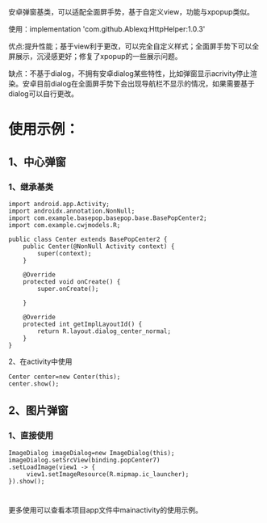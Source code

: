 安卓弹窗基类，可以适配全面屏手势，基于自定义view，功能与xpopup类似。

使用：implementation 'com.github.Ablexq:HttpHelper:1.0.3'

优点:提升性能；基于view利于更改，可以完全自定义样式；全面屏手势下可以全屏展示，沉浸感更好；修复了xpopup的一些展示问题。

缺点：不基于dialog，不拥有安卓dialog某些特性，比如弹窗显示acrivity停止渲染。安卓目前dialog在全面屏手势下会出现导航栏不显示的情况，如果需要基于dialog可以自行更改。


# 使用示例：
## 1、中心弹窗
### 1、继承基类
```
import android.app.Activity;
import androidx.annotation.NonNull;
import com.example.basepop.basepop.base.BasePopCenter2;
import com.example.cwjmodels.R;

public class Center extends BasePopCenter2 {
    public Center(@NonNull Activity context) {
        super(context);
    }

    @Override
    protected void onCreate() {
        super.onCreate();

    }

    @Override
    protected int getImplLayoutId() {
        return R.layout.dialog_center_normal;
    }
}
```
   2、在activity中使用
```
Center center=new Center(this);
center.show();
```
## 2、图片弹窗
### 1、直接使用
```
ImageDialog imageDialog=new ImageDialog(this);
imageDialog.setSrcView(binding.popCenter7)
.setLoadImage(view1 -> {
     view1.setImageResource(R.mipmap.ic_launcher);
}).show();
```
#
更多使用可以查看本项目app文件中mainactivity的使用示例。
